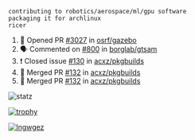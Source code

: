 ```
contributing to robotics/aerospace/ml/gpu software
packaging it for archlinux
ricer
```

<!--START_SECTION:activity-->
1. 💪 Opened PR [#3027](https://github.com/osrf/gazebo/pull/3027) in [osrf/gazebo](https://github.com/osrf/gazebo)
2. 🗣 Commented on [#800](https://github.com/borglab/gtsam/issues/800) in [borglab/gtsam](https://github.com/borglab/gtsam)
3. ❗️ Closed issue [#130](https://github.com/acxz/pkgbuilds/issues/130) in [acxz/pkgbuilds](https://github.com/acxz/pkgbuilds)
4. 🎉 Merged PR [#132](https://github.com/acxz/pkgbuilds/pull/132) in [acxz/pkgbuilds](https://github.com/acxz/pkgbuilds)
5. 🎉 Merged PR [#132](https://github.com/acxz/pkgbuilds/pull/132) in [acxz/pkgbuilds](https://github.com/acxz/pkgbuilds)
<!--END_SECTION:activity-->


![statz](https://github-readme-stats.vercel.app/api?username=acxz&include_all_commits=true&show_icons=true)

[![trophy](https://github-profile-trophy.vercel.app/?username=acxz)](https://github.com/ryo-ma/github-profile-trophy)

[![lngwgez](https://github-readme-stats.vercel.app/api/top-langs/?username=acxz&layout=compact)](https://github.com/acxz/github-readme-stats)


<!--
**acxz/acxz** is a ✨ _special_ ✨ repository because its `README.md` (this file) appears on your GitHub profile.

Here are some ideas to get you started:

- 🔭 I’m currently working on ...
- 🌱 I’m currently learning ...
- 👯 I’m looking to collaborate on ...
- 🤔 I’m looking for help with ...
- 💬 Ask me about ...
- 📫 How to reach me: ...
- 😄 Pronouns: ...
- ⚡ Fun fact: ...
-->
